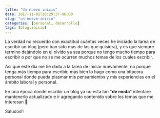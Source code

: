 ```yaml
---
title: "Un nuevo inicio"
date: 2017-11-01T20:29:37-06:00
slug: "un-nuevo-inicio"
categories: [personal, desarrollo]
tags: [blog,inicio]
---
```


La verdad no recuerdo con exactitud cuántas veces he iniciado la tarea de escribir un blog (pero han sido más de las que quisiera), y es que siempre termino dejándolo en el olvido ya sea porque no tengo mucho tiempo para escribir o por que no se me ocurren muchos temas de los cuales escribir.

Así que este día me he dado a la tarea de iniciar nuevamente, no porque tenga más tiempo para escribir, más bien lo hago como una bitácora personal donde pueda plasmar mis pensamientos y mis experiencias en el ámbito laboral y personal.

En una época donde escribir un blog ya no esta tan "**de moda**" intentare mantenerlo actualizado e ir agregando contenido sobre los temas que me interesan 🙂

Saludos!!